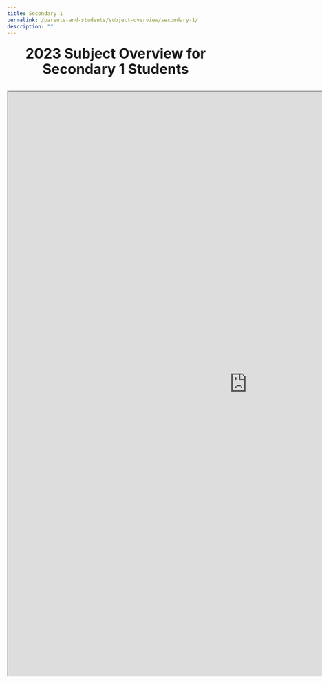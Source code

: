 ```yaml
---
title: Secondary 1
permalink: /parents-and-students/subject-overview/secondary-1/
description: ""
---
```

<div style="text-align: center;">
  <h3 style="line-height: 35.2px; text-transform: none;"><font size="6">2023 Subject Overview for Secondary 1 Students
    </font>
  </h3>
</div>
<br>
<iframe style="width: 1109px; height: 1356px;" src="https://docs.google.com/spreadsheets/d/e/2PACX-1vSnRa9RRYoMY6bKS1cc2VK6mOqQfNyI36IebCFVaE9y43zo3Q1HYEAP7LtA-LozntoYJaVv6SdaNrNU/pubhtml?gid=0&amp;single=true&amp;widget=true&amp;headers=false"></iframe>
<!-- remove codes above to update -->
<!--
<div style="line-height: 19.6px; text-align: center;">
  <h3 style="line-height: 35.2px;">
    <font size="6" style="line-height: 38.4px;">2023 Subject Overview for Secondary 1 Students
    </font>
  </h3>
</div>
<br>
<iframe src="https://docs.google.com/spreadsheets/d/e/2PACX-1vRnza5SrjbdvovhlYozPVT2K6N8oqlyXXwK_4ZcJoP1H7vgCRUH8Kk8rAyVb__oiw/pubhtml?gid=988781717&amp;single=true&amp;widget=true&amp;headers=false" contenteditable="false" style="width: 1109px; height: 1356px;"></iframe>
-->